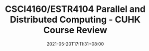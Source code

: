 ---
title: "CSCI4160/ESTR4104 Parallel and Distributed Computing - CUHK Course Review"
date: 2021-05-20T17:11:31+08:00
thumbnail: ""
static_page: true
draft: true
---